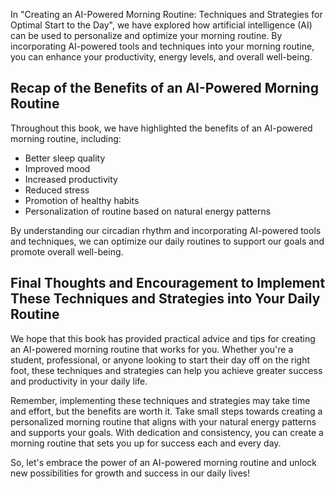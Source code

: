 

In "Creating an AI-Powered Morning Routine: Techniques and Strategies for Optimal Start to the Day", we have explored how artificial intelligence (AI) can be used to personalize and optimize your morning routine. By incorporating AI-powered tools and techniques into your morning routine, you can enhance your productivity, energy levels, and overall well-being.

Recap of the Benefits of an AI-Powered Morning Routine
------------------------------------------------------

Throughout this book, we have highlighted the benefits of an AI-powered morning routine, including:

* Better sleep quality
* Improved mood
* Increased productivity
* Reduced stress
* Promotion of healthy habits
* Personalization of routine based on natural energy patterns

By understanding our circadian rhythm and incorporating AI-powered tools and techniques, we can optimize our daily routines to support our goals and promote overall well-being.

Final Thoughts and Encouragement to Implement These Techniques and Strategies into Your Daily Routine
-----------------------------------------------------------------------------------------------------

We hope that this book has provided practical advice and tips for creating an AI-powered morning routine that works for you. Whether you're a student, professional, or anyone looking to start their day off on the right foot, these techniques and strategies can help you achieve greater success and productivity in your daily life.

Remember, implementing these techniques and strategies may take time and effort, but the benefits are worth it. Take small steps towards creating a personalized morning routine that aligns with your natural energy patterns and supports your goals. With dedication and consistency, you can create a morning routine that sets you up for success each and every day.

So, let's embrace the power of an AI-powered morning routine and unlock new possibilities for growth and success in our daily lives!
